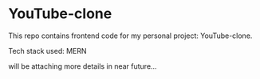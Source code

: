# YouTube-clone
This repo contains frontend code for my personal project: YouTube-clone.

Tech stack used: MERN

will be attaching more details in near future...